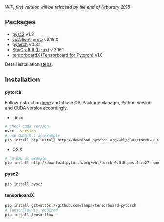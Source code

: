 *WIP, first version will be released by the end of Feburary 2018*

## Packages
* [pysc2](https://github.com/deepmind/pysc2) v1.2
* [sc2client-proto](https://github.com/Blizzard/s2client-proto) v3.18.0
* [pytorch](https://github.com/pytorch/pytorch) v0.3.1
* [StarCraft II (Linux)](https://github.com/Blizzard/s2client-proto#downloads) v.3.16.1
* [tensorboardX (Tensorboard for Pytorch)](https://github.com/lanpa/tensorboard-pytorch) v1.0

Detail installation [steps](#installation).

## <a id='installation'></a> Installation
#### pytorch
Follow instruction [here](http://pytorch.org) and chose OS, Package Manager, Python version and CUDA version accordingly.
- Linux
```bash
# check cuda version
nvcc --version
# use CUDA 9.1 as example
pip install pip install http://download.pytorch.org/whl/cu91/torch-0.3.1-cp27-cp27mu-linux_x86_64.whl 
```
- OS X
```bash
# no GPU as example
pip install http://download.pytorch.org/whl/torch-0.3.0.post4-cp27-none-macosx_10_6_x86_64.whl 
```
#### pysc2
```bash
pip install pysc2
```
#### tensorboardX
```bash
pip install git+https://github.com/lanpa/tensorboard-pytorch
# TensorFlow is required
pip install tensorflow
```
